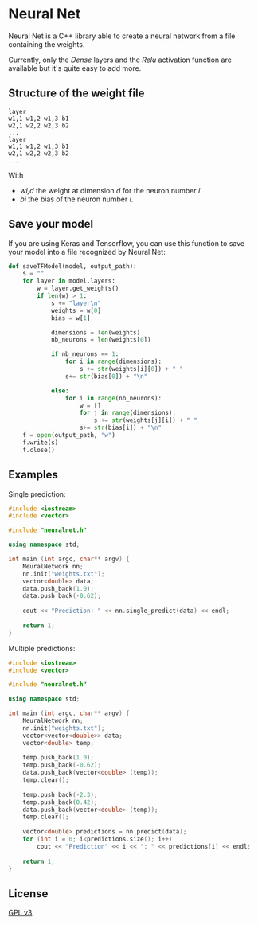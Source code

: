 # Neural Net

Neural Net is a C++ library able to create a neural network from a file containing the weights.

Currently, only the *Dense* layers and the *Relu* activation function are available but it's quite easy to add more.

## Structure of the weight file

```
layer
w1,1 w1,2 w1,3 b1
w2,1 w2,2 w2,3 b2
...
layer
w1,1 w1,2 w1,3 b1
w2,1 w2,2 w2,3 b2
...
```
With 
+ *wi,d* the weight at dimension *d* for the neuron number *i*.
+ *bi* the bias of the neuron number *i*.

## Save your model
If you are using Keras and Tensorflow, you can use this function to save your model into a file recognized by Neural Net:
```python
def saveTFModel(model, output_path):
    s = ""
    for layer in model.layers:
        w = layer.get_weights()
        if len(w) > 1:
            s += "layer\n"
            weights = w[0]
            bias = w[1]

            dimensions = len(weights)
            nb_neurons = len(weights[0])

            if nb_neurons == 1:
                for i in range(dimensions):
                    s += str(weights[i][0]) + " "
                s+= str(bias[0]) + "\n"

            else:
                for i in range(nb_neurons):
                    w = []
                    for j in range(dimensions):
                        s += str(weights[j][i]) + " "
                    s+= str(bias[i]) + "\n"
    f = open(output_path, "w")
    f.write(s)
    f.close()
```

## Examples
Single prediction:
```c++
#include <iostream>
#include <vector>

#include "neuralnet.h"

using namespace std;

int main (int argc, char** argv) {
	NeuralNetwork nn;
	nn.init("weights.txt");
	vector<double> data;
	data.push_back(1.0);
	data.push_back(-0.62);
	
	cout << "Prediction: " << nn.single_predict(data) << endl;
	
	return 1;
}
```

Multiple predictions:
```c++
#include <iostream>
#include <vector>

#include "neuralnet.h"

using namespace std;

int main (int argc, char** argv) {
	NeuralNetwork nn;
	nn.init("weights.txt");
	vector<vector<double>> data;
	vector<double> temp;
	
	temp.push_back(1.0);
	temp.push_back(-0.62);
	data.push_back(vector<double> (temp));
	temp.clear();
	
	temp.push_back(-2.3);
	temp.push_back(0.42);
	data.push_back(vector<double> (temp));
	temp.clear();
	
	vector<double> predictions = nn.predict(data);
	for (int i = 0; i<predictions.size(); i++)
		cout << "Prediction" << i << ": " << predictions[i] << endl;
	
	return 1;
}
```


## License
[GPL v3](https://choosealicense.com/licenses/gpl-3.0/)